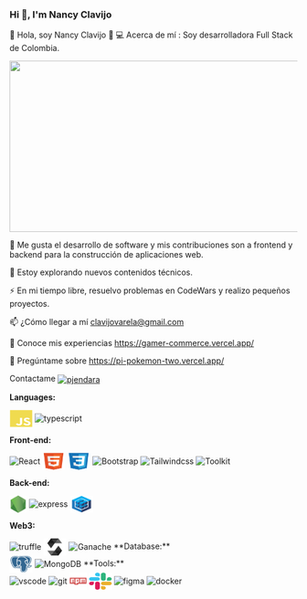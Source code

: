 ### Hi 👋, I'm Nancy Clavijo

👋 Hola, soy Nancy Clavijo
👨 💻 Acerca de mí : Soy  desarrolladora  Full Stack de Colombia.

<img align="center"  height="300" width="900" src="https://prod-discovery.edx-cdn.org/media/programs/card_images/2f377daa-30b3-487f-941c-18503633a4a1-12209ba765df.jpg" />

🔭 Me gusta el desarrollo de software y mis contribuciones son a frontend y backend para la construcción de aplicaciones web.

🌱 Estoy explorando nuevos contenidos técnicos.

⚡ En mi tiempo libre, resuelvo problemas en CodeWars y realizo pequeños proyectos.

📫 ¿Cómo llegar a mí clavijovarela@gmail.com

📄 Conoce mis experiencias https://gamer-commerce.vercel.app/

💬 Pregúntame sobre https://pi-pokemon-two.vercel.app/

Contactame 
<a href="https://www.linkedin.com/in/nancy-clavijo-varela-29353117a/" target="blank"><img align="center" src="https://raw.githubusercontent.com/rahuldkjain/github-profile-readme-generator/master/src/images/icons/Social/linked-in-alt.svg" alt="pjendara" height="30" width="40" /></a>

**Languages:**
<div align="left">
  <img align="center" title="JavaScript" alt="Js" height="30" width="40" src="https://raw.githubusercontent.com/devicons/devicon/master/icons/javascript/javascript-plain.svg">
  <img align="center" title="Typescript" alt="typescript" height="30" width="40" src="https://cdn.jsdelivr.net/gh/devicons/devicon/icons/typescript/typescript-original.svg" />
 
**Front-end:**
<div align="left">
  <img align="center" title="React" alt="React" height="30" width="40" src="https://cdn.jsdelivr.net/gh/devicons/devicon/icons/react/react-original.svg">
  <img align="center" title="HTML5" alt="HTML" height="30" width="40" src="https://raw.githubusercontent.com/devicons/devicon/master/icons/html5/html5-original.svg">
  <img align="center" title="CSS" alt="CSS" height="30" width="40" src="https://raw.githubusercontent.com/devicons/devicon/master/icons/css3/css3-original.svg">
  <img align="center" title="Bootstrap" alt="Bootstrap" height="30" width="40" src="https://cdn.jsdelivr.net/gh/devicons/devicon/icons/bootstrap/bootstrap-original.svg" />
  <img align="center" title="Tailwindcss" alt="Tailwindcss" height="30" width="40" src="https://cdn.jsdelivr.net/gh/devicons/devicon/icons/tailwindcss/tailwindcss-plain.svg" />
  <img align="center" title="Toolkit" alt="Toolkit" height="30" width="40" src="https://uxwing.com/wp-content/themes/uxwing/download/brands-and-social-media/redux-icon.png" />
</div> 
  
**Back-end:**
<div align="left">
  <img align="center" title="nodejs" alt="nodejs" height="30" src="https://raw.githubusercontent.com/github/explore/80688e429a7d4ef2fca1e82350fe8e3517d3494d/topics/nodejs/nodejs.png">
  <img align="center" title="Express" alt="express" height="30" width="40" src="https://cdn.jsdelivr.net/gh/devicons/devicon/icons/express/express-original.svg">
  <img align="center" title="Sequelize" alt="sequelize" height="30" width="40" src="https://raw.githubusercontent.com/devicons/devicon/1119b9f84c0290e0f0b38982099a2bd027a48bf1/icons/sequelize/sequelize-original.svg">
  
**Web3:**
  <div align="left">
<img align="center" title="Truffle" alt="truffle" height="40" width="40" src="https://seeklogo.com/images/T/truffle-logo-357454171D-seeklogo.com.png">
  <img align="center" title="Solidity" alt="Solidity" height="30" width="40" src="https://raw.githubusercontent.com/devicons/devicon/1119b9f84c0290e0f0b38982099a2bd027a48bf1/icons/solidity/solidity-original.svg">
     <img align="center" title="Ganache" alt="Ganache" height="40" width="40" src="https://seeklogo.com/images/G/ganache-logo-1EB72084A8-seeklogo.com.png">
**Database:**
 <div align="left">
  <img align="center" title="PostgreSQL" alt="PostgreSQL" height="30" width="40" src="https://raw.githubusercontent.com/devicons/devicon/1119b9f84c0290e0f0b38982099a2bd027a48bf1/icons/postgresql/postgresql-plain.svg">
  <img align="center" title="MongoDB" alt="MongoDB" height="30" width="40" src="https://cdn.jsdelivr.net/gh/devicons/devicon/icons/mongodb/mongodb-original.svg">
**Tools:**
<div align="left">
  <img align="center" title="vscode" alt="vscode" height="30" width="40" src="https://cdn.jsdelivr.net/gh/devicons/devicon/icons/vscode/vscode-original.svg" />
  <img align="center" title="git" alt="git" height="30" width="40" src="https://cdn.jsdelivr.net/gh/devicons/devicon/icons/git/git-original.svg" />
  <img align="center" title="npm" alt="npm" height="30" src="https://raw.githubusercontent.com/devicons/devicon/1119b9f84c0290e0f0b38982099a2bd027a48bf1/icons/npm/npm-original-wordmark.svg" />
  <img align="center" title="slack" alt="slack" height="30" width="40" src="https://raw.githubusercontent.com/devicons/devicon/1119b9f84c0290e0f0b38982099a2bd027a48bf1/icons/slack/slack-original.svg" />
  <img align="center" title="figma" alt="figma" height="30" width="40" src="https://cdn.jsdelivr.net/gh/devicons/devicon/icons/figma/figma-original.svg" />
  <img align="center" title="docker" alt="docker" height="30" width="40" src="https://www.svgrepo.com/show/303231/docker-logo.svg" />
</div>
<br>
<br>

<!--
**Nancyclavijo27/Nancyclavijo27** is a ✨ _special_ ✨ repository because its `README.md` (this file) appears on your GitHub profile.

Here are some ideas to get you started:

- 🔭 I’m currently working on ...
- 🌱 I’m currently learning ...
- 👯 I’m looking to collaborate on ...
- 🤔 I’m looking for help with ...
- 💬 Ask me about ...
- 📫 How to reach me: ...
- 😄 Pronouns: ...
- ⚡ Fun fact: ...
-->
